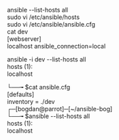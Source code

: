 ansible --list-hosts all  
sudo vi /etc/ansible/hosts  
sudo vi /etc/ansible/ansible.cfg  
cat dev  
[webserver]  
localhost  ansible_connection=local

ansible -i dev --list-hosts all  
    hosts (1):  
    localhost  

└──╼ $cat ansible.cfg  
[defaults]  
inventory = ./dev  
┌─[bogdan@parrot]─[~/ansible-bog]  
└──╼ $ansible --list-hosts all  
  hosts (1):  
    localhost  
